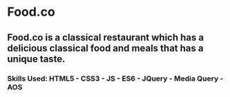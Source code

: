 # Food.co
## Food.co is a classical restaurant which has a delicious classical food and meals that has a unique taste.
### Skills Used: HTML5 - CSS3 - JS - ES6 - JQuery - Media Query - AOS
